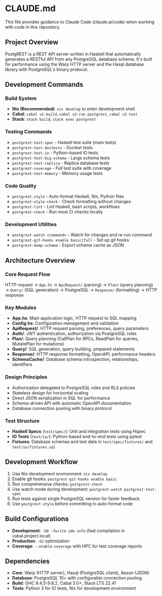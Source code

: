 # CLAUDE.md

This file provides guidance to Claude Code (claude.ai/code) when working with code in this repository.

## Project Overview

PostgREST is a REST API server written in Haskell that automatically generates a RESTful API from any PostgreSQL database schema. It's built for performance using the Warp HTTP server and the Hasql database library with PostgreSQL's binary protocol.

## Development Commands

### Build System
- **Nix (Recommended)**: `nix develop` to enter development shell
- **Cabal**: `cabal v2-build`, `cabal v2-run postgrest`, `cabal v2-test`
- **Stack**: `stack build`, `stack exec postgrest`

### Testing Commands
- `postgrest-test-spec` - Haskell test suite (main tests)
- `postgrest-test-doctests` - Doctest tests  
- `postgrest-test-io` - Python-based IO tests
- `postgrest-test-big-schema` - Large schema tests
- `postgrest-test-replica` - Replica database tests
- `postgrest-coverage` - Full test suite with coverage
- `postgrest-test-memory` - Memory usage tests

### Code Quality
- `postgrest-style` - Auto-format Haskell, Nix, Python files
- `postgrest-style-check` - Check formatting without changes
- `postgrest-lint` - Lint Haskell, bash scripts, workflows
- `postgrest-check` - Run most CI checks locally

### Development Utilities
- `postgrest-watch <command>` - Watch for changes and re-run command
- `postgrest-git-hooks enable basic|full` - Set up git hooks
- `postgrest-dump-schema` - Export schema cache as JSON

## Architecture Overview

### Core Request Flow
HTTP request → `App.hs` → `ApiRequest/` (parsing) → `Plan/` (query planning) → `Query/` (SQL generation) → PostgreSQL → `Response/` (formatting) → HTTP response

### Key Modules
- **App.hs**: Main application logic, HTTP request to SQL mapping
- **Config.hs**: Configuration management and validation  
- **ApiRequest/**: HTTP request parsing, preferences, query parameters
- **Auth/**: JWT authentication, authorization via PostgreSQL roles
- **Plan/**: Query planning (CallPlan for RPCs, ReadPlan for queries, MutatePlan for mutations)
- **Query/**: SQL generation, query building, prepared statements
- **Response/**: HTTP response formatting, OpenAPI, performance headers
- **SchemaCache/**: Database schema introspection, relationships, identifiers

### Design Principles
- Authorization delegated to PostgreSQL roles and RLS policies
- Stateless design for horizontal scaling
- Direct JSON serialization in SQL for performance
- Schema-driven API with automatic OpenAPI documentation
- Database connection pooling with binary protocol

### Test Structure
- **Haskell Specs** (`test/spec/`): Unit and integration tests using Hspec
- **IO Tests** (`test/io/`): Python-based end-to-end tests using pytest
- **Fixtures**: Database schemas and test data in `test/spec/fixtures/` and `test/io/fixtures.sql`

## Development Workflow

1. Use Nix development environment: `nix develop`
2. Enable git hooks: `postgrest-git-hooks enable basic` 
3. Run comprehensive checks: `postgrest-check`
4. Use watch mode during development: `postgrest-watch postgrest-test-spec`
5. Run tests against single PostgreSQL version for faster feedback
6. Use `postgrest-style` before committing to auto-format code

## Build Configurations

- **Development**: `-O0 -fwrite-ide-info` (fast compilation in cabal.project.local)
- **Production**: `-O2` optimization  
- **Coverage**: `--enable-coverage` with HPC for test coverage reports

## Dependencies

- **Core**: Warp (HTTP server), Hasql (PostgreSQL client), Aeson (JSON)
- **Database**: PostgreSQL 10+ with configurable connection pooling
- **Build**: GHC 9.4.5-9.8.2, Cabal 3.0+, Stack LTS 22.41
- **Tools**: Python 3 for IO tests, Nix for development environment